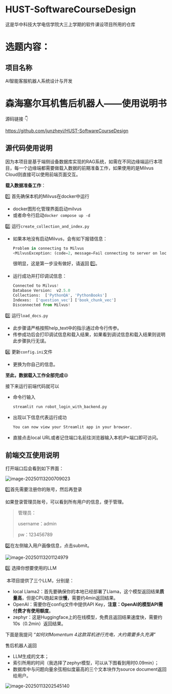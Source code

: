 # HUST-SoftwareCourseDesign
这是华中科技大学电信学院大三上学期的软件课设项目所用的仓库
# 选题内容：
## 项目名称
AI智能客服机器人系统设计与开发
# 森海塞尔耳机售后机器人——使用说明书

源码链接 :point_down:

<https://github.com/junzheyi/HUST-SoftwareCourseDesign>

## 源代码使用说明

因为本项目是基于端侧设备数据库实现的RAG系统，如需在不同边缘端运行本项目，每一个边缘端都需要做载入数据的前期准备工作，如果使用的是Milvus Cloud则直接可以使用前端页面交互。

**载入数据准备工作**：

:one: 首先确保本机的Milvus在docker中运行

* docker图形化管理界面启动milvus
* 或者命令行启动`docker compose up -d`

:two: 运行`create_collection_and_index.py`

* 如果本地没有启动Milvus，会有如下报错信息：

  ```python
  Problem in connecting to Milvus
  <MilvusException: (code=2, message=Fail connecting to server on localhost:19530. Timeout)>
  ```

  很明显，这是第一步没有做好，请返回 :one:。

* 运行成功并打印调试信息：

  ```python
  Connected to Milvus!
  Database Version:  v2.5.0
  Collections:  ['PythonQA', 'PythonBooks']
  Indexes:  ['question_vec'] ['book_chunk_vec']
  Disconnected from Milvus!
  ```

:three: 运行`load_docs.py`

* 此步骤请严格按照help_text中的指示通过命令行传参。
* 传参成功后会打印调试信息和载入结果，如果看到调试信息和载入结果则说明此步骤执行无误。

:four: 更新`config.ini`文件

* 更换为你自己的信息。

**至此，数据载入工作全部完成**:smile:

接下来运行前端代码就可以

* 命令行输入

  ```cmd
  streamlit run robot_login_with_backend.py
  ```

* 出现以下信息代表运行成功

   ```cmd
   You can now view your Streamlit app in your browser.
   ```

* 直接点击local URL或者记住端口名前往浏览器输入本机IP+端口即可访问。

## 前端交互使用说明

打开端口后会看到如下界面：

![image-20250113200709023](https://cdn.jsdelivr.net/gh/junzheyi/typorabed@master/img/image-20250113200709023.png)

:one:首先需要注册你的账号，然后再登录

如果登录管理员账号，可以看到所有用户的信息，便于管理。

> 管理员：
>
> username：admin
>
> pw：123456789

:two:在左侧输入用户画像信息，点击submit。

![image-20250113201124979](https://cdn.jsdelivr.net/gh/junzheyi/typorabed@master/img/image-20250113201124979.png)

:three: 选择你想要使用的LLM

​	本项目提供了三个LLM，分别是：

* local Llama2：首先要确保你的本地已经部署了Llama，这个模型返回结果**质量高**，但是CPU跑起来很**慢**，需要约4min返回结果。
* OpenAI：需要你在config文件中提供API Key，**注意：OpenAI的模型API需付费才有使用额度**。
* zephyr：这是Huggingface上的在线模型，免费且返回结果速度快，需要约10s（0.2min）返回结果。

下面是我提问 *“如何对Momentum 4这款耳机进行充电，大约需要多久充满”*

售后机器人返回

* LLM生成的文本；
* 索引所用的时间（我选择了zephyr模型，可以从下图看到用时0.09min）；
* 数据库中与问题向量余弦相似度最高的三个文本块作为source document返回给用户。

![image-20250113202545140](https://cdn.jsdelivr.net/gh/junzheyi/typorabed@master/img/image-20250113202545140.png)

